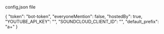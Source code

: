 config,json file

{
    "token": "bot-token",
    "everyoneMention": false,
    "hostedBy": true,
    "YOUTUBE_API_KEY": "",
    "SOUNDCLOUD_CLIENT_ID": "",
    "default_prefix": "a+"
}
  
